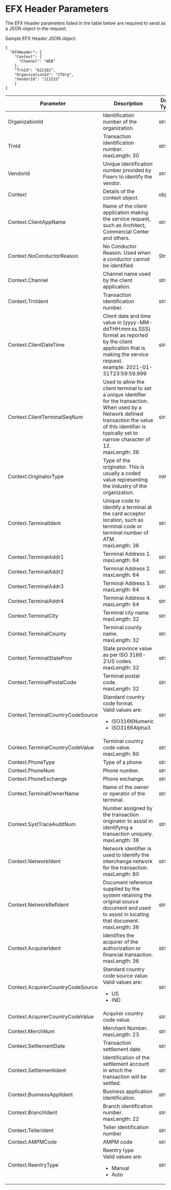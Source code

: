 # EFX Header Parameters


The EFX Header parameters listed in the table below are required to send as a JSON object in the request. 

Sample EFX Header JSON object:

```
{
  "EFXHeader": {    
    "Context": {
      "Channel": "WEB"
    },
    "TrnId": "622182",
    "OrganizationId": "CTOrg",
    "VendorId": "112233"
    }
}

```



|Parameter | Description | Data Type | Required|
|---------|----------|---------|-----------|
|OrganizationId | Identification number of the organization. | string | Required |
| TrnId | Transaction identification number. <br> maxLength: 30| string | |
| VendorId | Unique identification number provided by Fiserv to identify the vendor.| string| |
| Context  | Details of the context object. | object  |  |
| Context.ClientAppName| Name of the client application making the service request, such as Architect, Commercial Center and others. | string| |
|Context.NoConductorReason|No Conductor Reason. Used when a conductor cannot be identified. |String | |
| Context.Channel|Channel name used by the client application. |string | |
| Context.TrnIdent| Transaction identification number. | string| |
| Context.ClientDateTime| Client date and time value in {yyyy-MM-ddTHH:mm:ss.SSS} format as reported by the client application that is making the service request. <br> example: 2021-01-31T23:59:59.999 |string | |
| Context.ClientTerminalSeqNum| Used to allow the client terminal to set a unique identifier for the transaction. When used by a Network defined transaction the value of this identifier is typically set to narrow character of 12. <br> maxLength: 36|string | |
| Context.OriginatorType| Type of the originator. This is usually a coded value representing the industry of the organization. |int64 | |
| Context.TerminalIdent| Unique code to identify a terminal at the card acceptor location, such as terminal code or terminal number of ATM. <br> maxLength: 36 |string | |
| Context.TerminalAddr1| Terminal Address 1. <br> maxLength: 64| string| |
| Context.TerminalAddr2| Terminal Address 2. <br> maxLength: 64| string| |
| Context.TerminalAddr3| Terminal Address 3. <br> maxLength: 64| string| |
| Context.TerminalAddr4| Terminal Address 4. <br> maxLength: 64| string| |
| Context.TerminalCity| Terminal city name. <br> maxLength: 32|string | |
| Context.TerminalCounty|Terminal county name. <br> maxLength: 32 | string| |
| Context.TerminalStateProv| State province value as per ISO 3166-2:US codes. <br> maxLength: 32| string| |
| Context.TerminalPostalCode| Terminal postal code. <br> maxLength: 32| string| |
| Context.TerminalCountryCodeSource|  Standard country code format.<br> Valid values are: <ul><li>ISO3166Numeric</li> <li>ISO3166Alpha3</li></ul>| string| |
| Context.TerminalCountryCodeValue| Terminal country code value. <br> maxLength: 80| string| |
| Context.PhoneType|  Type of a phone | string| |
| Context.PhoneNum| Phone number.|string | |
| Context.PhoneExchange| Phone exchange.|string | |
| Context.TerminalOwnerName| Name of the owner or operator of the terminal.| string| |
| Context.SystTraceAuditNum| Number assigned by the transaction originator to assist in identifying a transaction uniquely. <br>  maxLength: 36|string | |
| Context.NetworkIdent|Network identifier is used to identify the interchange network for the transaction. <br> maxLength: 80| string| |
| Context.NetworkRefIdent|Document reference supplied by the system retaining the original source document and used to assist in locating that document.  <br> maxLength: 36| string| |
| Context.AcquirerIdent|Identifies the acquirer of the authorization or financial transaction.<br> maxLength: 36 | string| |
| Context.AcquirerCountryCodeSource|Standard country code source value.<br> Valid values are: <ul><li>US</li> <li>IND</li></ul> | string| |
| Context.AcquirerCountryCodeValue| Acquirer country code value.| string| |
| Context.MerchNum|Merchant Number.  <br> maxLength: 23 | string| |
| Context.SettlementDate| Transaction settlement date.| string| |
| Context.SettlementIdent| Identification of the settlement account in which the transaction will be settled.| string| |
| Context.BusinessApplIdent| Business application identification.| string| |
| Context.BranchIdent| Branch identification number. <br> maxLength: 22| string| |
| Context.TellerIdent| Teller identification number| string| |
| Context.AMPMCode| AMPM code| string| |
| Context.ReentryType| Reentry type <br> Valid values are: <ul><li>Manual</li><li>Auto</li></ul>| string| |

 
